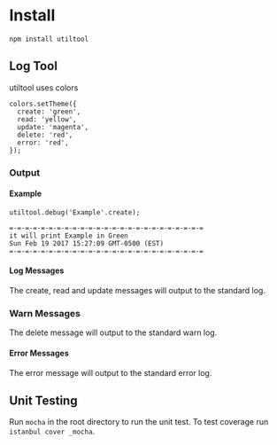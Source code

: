 # Install
```
npm install utiltool
```

## Log Tool
utiltool uses colors
```
colors.setTheme({
  create: 'green',
  read: 'yellow',
  update: 'magenta',
  delete: 'red',
  error: 'red',
});
```

### Output

#### Example
```
utiltool.debug('Example'.create);

=-=-=-=-=-=-=-=-=-=-=-=-=-=-=-=-=-=-=-=-=-=-=-=-=
it will print Example in Green
Sun Feb 19 2017 15:27:09 GMT-0500 (EST)
=-=-=-=-=-=-=-=-=-=-=-=-=-=-=-=-=-=-=-=-=-=-=-=-=
```

#### Log Messages
The create, read and update messages will output to the standard log.

### Warn Messages
The delete message will output to the standard warn log.

#### Error Messages
The error message will output to the standard error log.

## Unit Testing
Run `mocha` in the root directory to run the unit test. To test coverage run `istanbul cover _mocha`.